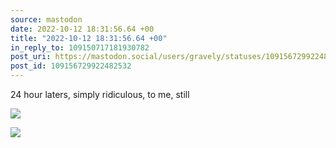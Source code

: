 ```yaml
---
source: mastodon
date: 2022-10-12 18:31:56.64 +00
title: "2022-10-12 18:31:56.64 +00"
in_reply_to: 109150717181930782
post_uri: https://mastodon.social/users/gravely/statuses/109156729922482532
post_id: 109156729922482532
---
```

24 hour laters, simply ridiculous, to me, still


![](/images/109156729683794450.jpg)

![](/images/109156729850076760.jpg)

